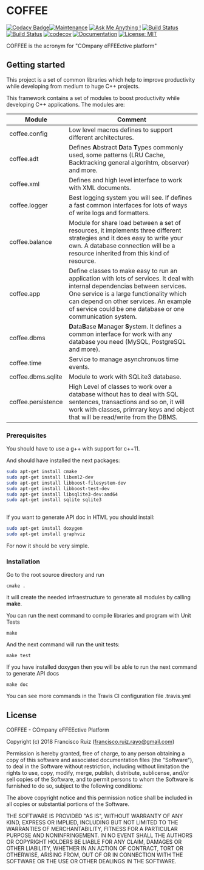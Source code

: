 # COFFEE

[![Codacy Badge](https://api.codacy.com/project/badge/Grade/765adc76c848465ba47a244973ef654a)](https://app.codacy.com/app/cisco.tierra/coffee?utm_source=github.com&utm_medium=referral&utm_content=ciscoruiz/coffee&utm_campaign=badger)[![Maintenance](https://img.shields.io/badge/Maintained%3F-yes-green.svg)](https://GitHub.com/Naereen/StrapDown.js/graphs/commit-activity)
[![Ask Me Anything !](https://img.shields.io/badge/Ask%20me-anything-1abc9c.svg)](https://GitHub.com/Naereen/ama)
[![Build Status](https://travis-ci.org/ciscoruiz/coffee.svg?branch=master)](https://travis-ci.org/ciscoruiz/coffee)
[![Build Status](https://semaphoreci.com/api/v1/ciscoruiz/coffee/branches/develop/badge.svg)](https://semaphoreci.com/ciscoruiz/coffee)
[![codecov](https://codecov.io/gh/ciscoruiz/coffee/branch/master/graph/badge.svg)](https://codecov.io/gh/ciscoruiz/coffee)
[![Documentation](https://codedocs.xyz/ciscoruiz/coffee.svg)](https://codedocs.xyz/ciscoruiz/coffee/index.html)
[![License: MIT](https://img.shields.io/badge/License-MIT-yellow.svg)](https://opensource.org/licenses/MIT)

COFFEE is the acronym for "COmpany eFFEEctive platform"

## Getting started 

This project is a set of common libraries which help to improve productivity while developing from medium to huge C++ projects.

This framework contains a set of modules to boost productivity while developing C++ applications. The modules are:

| Module | Comment|
|--------|--------|
| coffee.config | Low level macros defines to support different architectures. |
| coffee.adt | Defines **A**bstract **D**ata **T**ypes commonly used, some patterns (LRU Cache, Backtracking general algorihtm, observer) and more. |
| coffee.xml | Defines and high level interface to work with XML documents. |
| coffee.logger | Best logging system you will see. If defines a fast common interfaces for lots of ways of write logs and formatters. |
| coffee.balance | Module for share load between a set of resources, it implements three different strategies and it does easy to write your own. A database connection will be a resource inherited from this kind of resource. |
| coffee.app | Define classes to make easy to run an application with lots of services. It deal with internal dependencias between services. One service is a large functionality which can depend on other services. An example of service could be one database or one communication system. |
| coffee.dbms | **D**ata**B**ase **M**anager **S**ystem. It defines a common interface for work with any database you need (MySQL, PostgreSQL and more). |
| coffee.time | Service to manage asynchronuos time events. |
| coffee.dbms.sqlite | Module to work with SQLite3 database. |
| coffee.persistence | High Level of classes to work over a database without has to deal with SQL sentences, transactions and so on, it will work with classes, primrary keys and object that will be read/write from the DBMS. |

### Prerequisites

You should have to use a g++ with support for c++11.

And should have installed the next packages:

```bash
sudo apt-get install cmake
sudo apt-get install libxml2-dev
sudo apt-get install libboost-filesystem-dev
sudo apt-get install libboost-test-dev
sudo apt-get install libsqlite3-dev:amd64
sudo apt-get install sqlite sqlite3   
   
```

If you want to generate API doc in HTML you should install:

```bash
sudo apt-get install doxygen
sudo apt-get install graphviz
```

For now it should be very simple.

### Installation

Go to the root source directory and run

```
cmake .
``` 
it will create the needed infraestructure to generate all modules by calling **make**.

You can run the next command to compile libraries and program with Unit Tests

```
make 
``` 

And the next command will run the unit tests:

```
make test
``` 

If you have installed doxygen then you will be able to run the next command to generate API docs

```
make doc
``` 

You can see more commands in the Travis CI configuration file .travis.yml

## License

COFFEE - COmpany eFFEEctive Platform

Copyright (c) 2018 Francisco Ruiz (francisco.ruiz.rayo@gmail.com)

Permission is hereby granted, free of charge, to any person obtaining a copy
of this software and associated documentation files (the "Software"), to deal
in the Software without restriction, including without limitation the rights
to use, copy, modify, merge, publish, distribute, sublicense, and/or sell
copies of the Software, and to permit persons to whom the Software is
furnished to do so, subject to the following conditions:

The above copyright notice and this permission notice shall be included in all
copies or substantial portions of the Software.

THE SOFTWARE IS PROVIDED "AS IS", WITHOUT WARRANTY OF ANY KIND, EXPRESS OR
IMPLIED, INCLUDING BUT NOT LIMITED TO THE WARRANTIES OF MERCHANTABILITY,
FITNESS FOR A PARTICULAR PURPOSE AND NONINFRINGEMENT. IN NO EVENT SHALL THE
AUTHORS OR COPYRIGHT HOLDERS BE LIABLE FOR ANY CLAIM, DAMAGES OR OTHER
LIABILITY, WHETHER IN AN ACTION OF CONTRACT, TORT OR OTHERWISE, ARISING FROM,
OUT OF OR IN CONNECTION WITH THE SOFTWARE OR THE USE OR OTHER DEALINGS IN THE
SOFTWARE.



